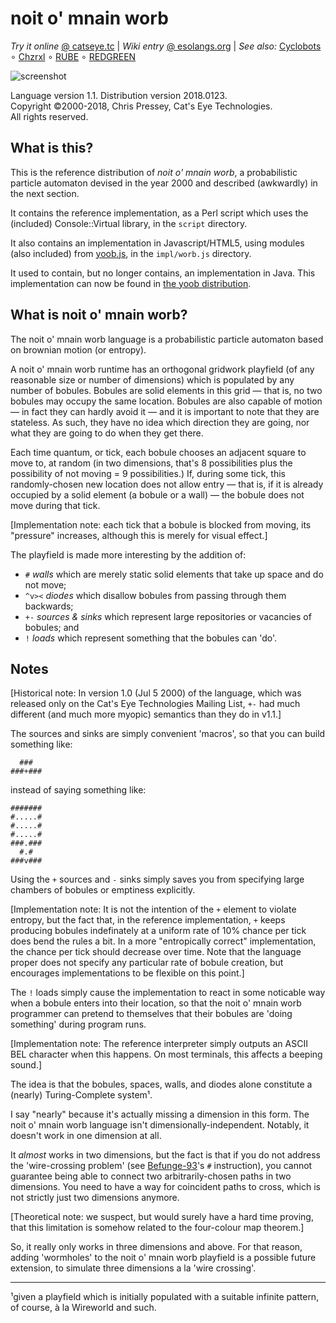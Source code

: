 noit o' mnain worb
==================

_Try it online_ [@ catseye.tc](https://catseye.tc/installation/noit_o&#39;_mnain_worb)
| _Wiki entry_ [@ esolangs.org](https://esolangs.org/wiki/noit_o&#39;_mnain_worb)
| _See also:_ [Cyclobots](https://github.com/catseye/Cyclobots#readme)
∘ [Chzrxl](https://github.com/catseye/Chzrxl#readme)
∘ [RUBE](https://github.com/catseye/RUBE#readme)
∘ [REDGREEN](https://github.com/catseye/REDGREEN#readme)

![screenshot](https://static.catseye.tc/images/screenshots/noit_o_mnain_worb.jpg)

Language version 1.1. Distribution version 2018.0123.  
Copyright ©2000-2018, Chris Pressey, Cat's Eye Technologies.  
All rights reserved.

What is this?
-------------

This is the reference distribution of *noit o' mnain worb*, a
probabilistic particle automaton devised in the year 2000 and
described (awkwardly) in the next section.

It contains the reference implementation, as a Perl script which
uses the (included) Console::Virtual library, in the `script`
directory.

It also contains an implementation in Javascript/HTML5, using
modules (also included) from [yoob.js](https://github.com/catseye/yoob.js),
in the `impl/worb.js` directory.

It used to contain, but no longer contains, an implementation in Java.
This implementation can now be found in
[the yoob distribution](https://github.com/catseye/yoob).

What is noit o' mnain worb?
---------------------------

The noit o' mnain worb language is a probabilistic particle automaton
based on brownian motion (or entropy).

A noit o' mnain worb runtime has an orthogonal gridwork playfield (of
any reasonable size or number of dimensions) which is populated by any
number of bobules. Bobules are solid elements in this grid — that is, no
two bobules may occupy the same location. Bobules are also capable of
motion — in fact they can hardly avoid it — and it is important to note
that they are stateless. As such, they have no idea which direction they
are going, nor what they are going to do when they get there.

Each time quantum, or tick, each bobule chooses an adjacent square to
move to, at random (in two dimensions, that's 8 possibilities plus the
possibility of not moving = 9 possibilities.) If, during some tick, this
randomly-chosen new location does not allow entry — that is, if it is
already occupied by a solid element (a bobule or a wall) — the bobule
does not move during that tick.

[Implementation note: each tick that a bobule is blocked from moving,
its "pressure" increases, although this is merely for visual effect.]

The playfield is made more interesting by the addition of:

-   `#` *walls* which are merely static solid elements that take up space
    and do not move;
-   `^v><` *diodes* which disallow bobules from passing through them
    backwards;
-   `+-` *sources & sinks* which represent large repositories or vacancies
    of bobules; and
-   `!` *loads* which represent something that the bobules can 'do'.

Notes
-----

[Historical note: In version 1.0 (Jul 5 2000) of the language, which was
released only on the Cat's Eye Technologies Mailing List, `+-` had much
different (and much more myopic) semantics than they do in v1.1.]

The sources and sinks are simply convenient 'macros', so that you can
build something like:

      ###
    ###+###

instead of saying something like:

    #######
    #.....#
    #.....#
    #.....#
    ###.###
      #.#
    ###v###

Using the `+` sources and `-` sinks simply saves you from specifying
large chambers of bobules or emptiness explicitly.

[Implementation note: It is not the intention of the `+` element to
violate entropy, but the fact that, in the reference implementation, `+`
keeps producing bobules indefinately at a uniform rate of 10% chance per
tick does bend the rules a bit. In a more "entropically correct"
implementation, the chance per tick should decrease over time. Note that
the language proper does not specify any particular rate of bobule
creation, but encourages implementations to be flexible on this point.]

The `!` loads simply cause the implementation to react in some noticable
way when a bobule enters into their location, so that the noit o' mnain
worb programmer can pretend to themselves that their bobules are 'doing
something' during program runs.

[Implementation note: The reference interpreter simply outputs an ASCII
BEL character when this happens. On most terminals, this affects a
beeping sound.]

The idea is that the bobules, spaces, walls, and diodes alone constitute
a (nearly) Turing-Complete system¹.

I say "nearly" because it's actually missing a dimension in this form.
The noit o' mnain worb language isn't dimensionally-independent.
Notably, it doesn't work in one dimension at all.

It *almost* works in two dimensions, but the fact is that if you do not
address the 'wire-crossing problem' (see
[Befunge-93](http://catseye.tc/projects/befunge93/)'s `#` instruction),
you cannot guarantee being able to connect two arbitrarily-chosen paths
in two dimensions. You need to have a way for coincident paths to cross,
which is not strictly just two dimensions anymore.

[Theoretical note: we suspect, but would surely have a hard time
proving, that this limitation is somehow related to the four-colour map
theorem.]

So, it really only works in three dimensions and above. For that reason,
adding 'wormholes' to the noit o' mnain worb playfield is a possible
future extension, to simulate three dimensions a la 'wire crossing'.

- - - -

¹given a playfield which is initially populated with a suitable infinite
pattern, of course, à la Wireworld and such.
